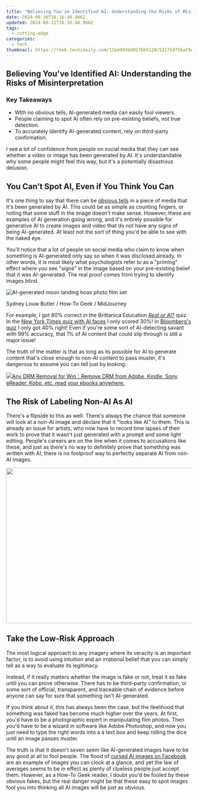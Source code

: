 ```yaml
---
title: "Believing You've Identified AI: Understanding the Risks of Misinterpretation"
date: 2024-08-30T16:16:48.806Z
updated: 2024-08-31T16:16:48.806Z
tags:
  - cutting-edge
categories:
  - tech
thumbnail: https://thmb.techidaily.com/11bd493dd0576b5128c521759756af9ef0469248903e298828d7682c78b82237.jpg
---
```


## Believing You've Identified AI: Understanding the Risks of Misinterpretation

### Key Takeaways

* WIth no obvious tells, AI-generated media can easily fool viewers.
* People claiming to spot AI often rely on pre-existing beliefs, not true detection.
* To accurately identify AI-generated content, rely on third-party confirmation.

 I see a lot of confidence from people on social media that they can see whether a video or image has been generated by AI. It's understandable why some people might feel this way, but it's a potentially disastrous delusion.

##  You Can’t Spot AI, Even if You Think You Can

 It's one thing to say that there can be [obvious tells](https://on-screen-recording.techidaily.com/in-2024-evolutionary-tools-redefining-the-art-of-game-capture-beyond-fbx/) in a piece of media that it's been generated by AI. This could be as simple as counting fingers, or noting that some stuff in the image doesn't make sense. However, these are examples of AI generation going wrong, and it's entirely possible for generative AI to create images and video that do not have any signs of being AI-generated. At least not the sort of thing you'd be able to see with the naked eye.

 You'll notice that a lot of people on social media who claim to know when something is AI-generated only say so when it was disclosed already. In other words, it is most likely what psychologists refer to as a "priming" effect where you see "signs" in the image based on your pre-existing belief that it was AI-generated. The real proof comes from trying to identify images blind.

![AI-generated moon landing hoax photo film set](https://static1.howtogeekimages.com/wordpress/wp-content/uploads/2024/07/moon-landing-hoax-photo-film-set.png) 

Sydney Louw Butler / How-To Geek / MidJourney

 For example, I got 80% correct in the Brittanica Education [_Real or AI?_](https://britannicaeducation.com/blog/quiz-real-or-ai/) quiz. In the [New York Times quiz with AI faces](https://britannicaeducation.com/blog/quiz-real-or-ai/) I only scored 30%! In [Bloomberg's quiz](https://www.bloomberg.com/graphics/2023-opinion-google-ai-images-quiz/) I only got 40% right! Even if you're some sort of AI-detecting savant with 99% accuracy, that 1% of AI content that could slip through is still a major issue!

 The truth of the matter is that as long as its possible for AI to generate content that's close enough to non-AI content to pass muster, it's dangerous to assume you can tell just by looking.

<!-- affiliate ads begin -->
<a href="https://secure.2checkout.com/order/checkout.php?PRODS=4600113&QTY=1&AFFILIATE=108875&CART=1"><img src="https://www.epubor.com/images/drm-removal-feature2.png" border="0">Any DRM Removal for Win：Remove DRM from Adobe, Kindle, Sony eReader, Kobo, etc, read your ebooks anywhere.</a>
<!-- affiliate ads end -->
##  The Risk of Labeling Non-AI As AI

 There's a flipside to this as well. There's always the chance that someone will look at a non-AI image and declare that it "looks like AI" to them. This is already an issue for artists, who now have to record time lapses of their work to prove that it wasn't just generated with a prompt and some light editing. People's careers are on the line when it comes to accusations like these, and just as there's no way to definitely prove that something was written with AI, there is no foolproof way to perfectly separate AI from non-AI images.

<!-- affiliate ads begin -->
<a href="https://parisrhonecom.sjv.io/c/5597632/1896607/21553" target="_top" id="1896607"><img src="//a.impactradius-go.com/display-ad/21553-1896607" border="0" alt="" width="750" height="422"/></a><img height="0" width="0" src="https://imp.pxf.io/i/5597632/1896607/21553" style="position:absolute;visibility:hidden;" border="0" />
<!-- affiliate ads end -->
##  Take the Low-Risk Approach

 The most logical approach to any imagery where its veracity is an important factor, is to avoid using intuition and an irrational belief that you can simply tell as a way to evaluate its legitimacy.

 Instead, if it really matters whether the image is fake or not, treat it as fake until you can prove otherwise. There has to be third-party confirmation, or some sort of official, transparent, and traceable chain of evidence before anyone can say for sure that something isn't AI-generated.

 If you think about it, this has always been the case, but the likelihood that something was faked has become much higher over the years. At first, you'd have to be a photographic expert in manipulating film photos. Then you'd have to be a wizard in software like Adobe Photoshop, and now you just need to type the right words into a a text box and keep rolling the dice until an image passes muster.

 The truth is that it doesn't seven seem like AI-generated images have to be any good at all to fool people. The flood of [cursed AI images on Facebook](https://smart-video-creator.techidaily.com/in-2024-zero-cost-4k-video-conversion-top-10-solutions/) are an example of images you can clock at a glance, and yet the law of averages seems to be in effect as plenty of clueless people just accept them. However, as a How-To Geek reader, I doubt you'd be fooled by these obvious fakes, but the real danger might be that these easy to spot images fool you into thinking all AI images will be just as obvious.

<ins class="adsbygoogle"
     style="display:block"
     data-ad-format="autorelaxed"
     data-ad-client="ca-pub-7571918770474297"
     data-ad-slot="1223367746"></ins>



<ins class="adsbygoogle"
     style="display:block"
     data-ad-client="ca-pub-7571918770474297"
     data-ad-slot="8358498916"
     data-ad-format="auto"
     data-full-width-responsive="true"></ins>


